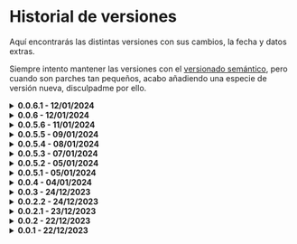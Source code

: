 # Historial de versiones

Aquí encontrarás las distintas versiones con sus cambios, la fecha y datos extras.

Siempre intento mantener las versiones con el [versionado semántico](https://semver.org/lang/es/), pero cuando son parches tan pequeños, acabo añadiendo una especie de versión nueva, disculpadme por ello.

<details>
  <summary><b>0.0.6.1 - 12/01/2024</b></summary>

- Frontend: Web de la RPi casi finalizada, falta eliminar el uso de elementos placeholder, fixeado el calendario para que empiece en lunes y no en domingo

</details>

<details>
  <summary><b>0.0.6 - 12/01/2024</b></summary>

- Frontend: Web de la RPi casi finalizada, le falta animación y no usar elementos placeholder, pero está prácticamente lista

</details>

<details>
  <summary><b>0.0.5.6 - 11/01/2024</b></summary>

- Backend: cambiado el nombre del archivo de funciones de la base de datos de eventos, para tener mayor claridad en el futuro a la hora de crear la autenticación de usuarios, realizar funciones de generar ID de usuario y de eventos para arreglar un error grave que tenía el código que permitía duplicar IDs de eventos

- "Frontend": subidos los archivos necesarios para posteriormente generar la interfaz de la RPi

- Changelog: mejorar formato para reducir el tamaño del archivo (visualmente) y mejorada la categorización de las distintas versiones

</details>

<details>
  <summary><b>0.0.5.5 - 09/01/2024</b></summary>

- Docker: añadido un `dockerfile` para poder generar un container con la aplicación (no tengo pensado publicar el container en DockerHub, pero será práctico en el momento en el que se implante en producción)

- Backend: cambiado el puerto para que ya use el del .env

- Package.json: añadido el script `npm run docker:build` para poder generar el container con la aplicación y `docker:run` desplegarlo. Añadido los scripts de versioning.

- Readme: añadido el apartado de instalación con Docker

- Backend: fixeada la ruta de creación de un evento, que no retornaba código 200 cuando todo funcionaba bien

</details>

<details>
  <summary><b>0.0.5.4 - 08/01/2024</b></summary>

- Postman: exportada la colección de Postman para incluirla en el repositorio (solo tiene las rutas de la API, no las de auth)

- Frontend: añadido el botón de eliminar evento en el modal de visualizar evento, además de un paso intermedio para asegurarse del borrado

- Package.json: añadido el script `npm start` para poder trabajar con auto-reload

</details>

<details>
  <summary><b>0.0.5.3 - 07/01/2024</b></summary>

- Frontend: ahora, cuando clickas en un evento, tienes la opción de editar el evento

- Backend: añadida la ruta para editar eventos

</details>

<details>
  <summary><b>0.0.5.2 - 05/01/2024</b></summary>

- Frontend: ahora el calendario además de mostrar el modal con los datos del evento, también muestra un modal con un formulario para añadir un evento cuando pinchas en un día concreto (en el formulario puedes cambiar el día si te has equivocado)

- Estructura de la web: eliminadas todas las webs y formularios creados anteriormente para el testing, poco a poco se está moviendo todo hacia la web final. Además, todo el testing de las apis se está haciendo con POSTMAN, por lo que no es necesario tener una web para ello

- Backend: eliminadas las redirecciones a la página de eventslist, ya que no existe

- Changelog: reordenar el changelog para siempre dejar por encima la última actualización realizada

</details>

<details>
  <summary><b>0.0.5.1 - 05/01/2024</b></summary>

- Frontend: conteo de eventos funcionando correctamente, calendario muestra ya los eventos correctamente, al clickar en el evento se abre un modal con los datos del evento (añadido también en esta versión)

- Backend: eliminado full_desc ya que al final el planteo será distinto acerca de cómo mirarán los usuarios la info del evento, misma página que ven en la rpi, será a la que acceda el usuario con el qr

</details>

<details>
  <summary><b>0.0.4 - 04/01/2024</b></summary>

- Backend: añadir rutas a través de un ruter y organización de las rutas por categoría, siendo la primera parte de la url la categoría (api, auth, etc) y la segunda parte la ruta en sí

- Databases: fixear una ruta que usaba una database que no existía

- Frontend: fixear errores de rutas luego del cambio en los distintos formularios

- Postman: creadas las distintas requests necesarias para poder probar el backend, la api y las distintas rutas

</details>

<details>
  <summary><b>0.0.3 - 24/12/2023</b></summary>

- Backend: hacer que las rutas que añadan automáticamente (con propósitos de testing, luego se eliminará ya que cada ruta tiene unos requisitos distintos)

- DB: eliminar db larga, conservar una sola db y añadir los campos que faltan a la única que existirá sobre las entradas

</details>

<details>
  <summary><b>0.0.2.2 - 24/12/2023</b></summary>

- Frontend: añadir formulario para comprobar eventos

</details>

<details>
  <summary><b>0.0.2.1 - 23/12/2023</b></summary>

- Añadir archivo de changelog

- Añadir archivo de tareas relacionado con las distintas futuras versiones

</details>

<details>
  <summary><b>0.0.2 - 22/12/2023</b></summary>

- Frontend: eliminar y comprobar existencia de eventos

- Backend: eliminar y comprobar eventos

</details>

<details>
  <summary><b>0.0.1 - 22/12/2023</b></summary>

- Commit inicial, añadido backend y un frontend para hacer pruebas

- Frontend: añadir y visualizar eventos

- Backend: añadir, visualizar eventos, gestionar frontend y realizar operaciones en la db

</details>

